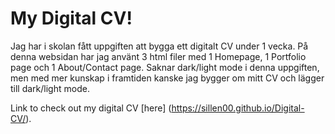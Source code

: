 # My Digital CV!

Jag har i skolan fått uppgiften att bygga ett digitalt CV under 1 vecka. På denna websidan har jag använt 3 html filer med 1 Homepage, 1 Portfolio page och 1 About/Contact page.
Saknar dark/light mode i denna uppgiften, men med mer kunskap i framtiden kanske jag bygger om mitt CV och lägger till dark/light mode.

Link to check out my digital CV [here] (https://sillen00.github.io/Digital-CV/).